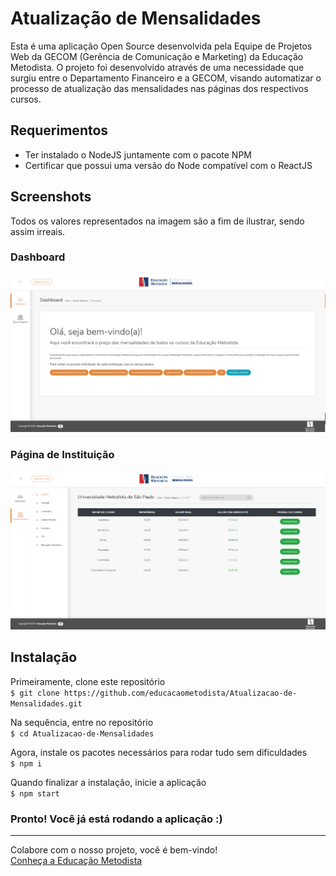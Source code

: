 # Atualização de Mensalidades

Esta é uma aplicação Open Source desenvolvida pela Equipe de Projetos Web da GECOM (Gerência de Comunicação e Marketing) da Educação Metodista.
O projeto foi desenvolvido através de uma necessidade que surgiu entre o Departamento Financeiro e a GECOM, visando automatizar o processo de atualização das mensalidades nas páginas dos respectivos cursos.

## Requerimentos
- Ter instalado o NodeJS juntamente com o pacote NPM
- Certificar que possui uma versão do Node compatível com o ReactJS

## Screenshots
Todos os valores representados na imagem são a fim de ilustrar, sendo assim irreais.<br/>

### Dashboard
<img src="https://github.com/educacaometodista/Atualizacao-de-Mensalidades/blob/master/screenshots/dashboard.png" />

### Página de Instituição
<img src="https://github.com/educacaometodista/Atualizacao-de-Mensalidades/blob/master/screenshots/curso.png" />

## Instalação

Primeiramente, clone este repositório<br/>
`$ git clone https://github.com/educacaometodista/Atualizacao-de-Mensalidades.git`

Na sequência, entre no repositório<br/>
`$ cd Atualizacao-de-Mensalidades`

Agora, instale os pacotes necessários para rodar tudo sem dificuldades<br/>
`$ npm i`

Quando finalizar a instalação, inicie a aplicação<br/>
`$ npm start`

### Pronto! Você já está rodando a aplicação :)

<hr/>

Colabore com o nosso projeto, você é bem-vindo!<br/>
<a href="http://educacaometodista.org.br/rede">Conheça a Educação Metodista</a>
